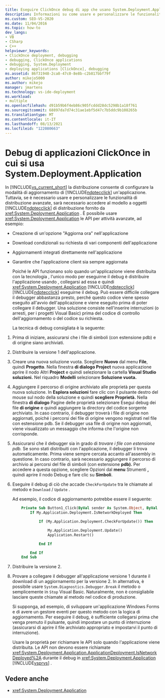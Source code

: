 ```yaml
---
title: Eseguire ClickOnce debug di app che usano System.Deployment.Application
description: Informazioni su come usare e personalizzare le funzionalità ClickOnce di distribuzione tramite l'accesso al modello a oggetti di distribuzione fornito da System.Deployment.Application.
ms.custom: SEO-VS-2020
ms.date: 11/04/2016
ms.topic: how-to
dev_langs:
- VB
- CSharp
- C++
helpviewer_keywords:
- ClickOnce deployment, debugging
- debugging, ClickOnce applications
- debugging, System.Deployment
- deploying applications [ClickOnce], debugging
ms.assetid: 86f31948-2ca8-47c0-8e8b-c2b817bbf79f
author: mikejo5000
ms.author: mikejo
manager: jmartens
ms.technology: vs-ide-deployment
ms.workload:
- multiple
ms.openlocfilehash: d91b59b6f4eb86c905fcddd28dc5298b1a18f761
ms.sourcegitcommit: 68897da7d74c31ae1ebf5d47c7b5ddc9b108265b
ms.translationtype: MT
ms.contentlocale: it-IT
ms.lasthandoff: 08/13/2021
ms.locfileid: "122080663"
---
```

# <a name="debug-clickonce-applications-that-use-systemdeploymentapplication"></a>Debug di applicazioni ClickOnce in cui si usa System.Deployment.Application
In [!INCLUDE[vs_current_short](../code-quality/includes/vs_current_short_md.md)] la distribuzione consente di configurare la modalità di aggiornamento di [!INCLUDE[ndptecclick](../deployment/includes/ndptecclick_md.md)] un'applicazione. Tuttavia, se è necessario usare e personalizzare le funzionalità di distribuzione avanzate, sarà necessario accedere al modello a oggetti [!INCLUDE[ndptecclick](../deployment/includes/ndptecclick_md.md)] di distribuzione fornito da <xref:System.Deployment.Application> . È possibile usare <xref:System.Deployment.Application> le API per attività avanzate, ad esempio:

- Creazione di un'opzione "Aggiorna ora" nell'applicazione

- Download condizionali su richiesta di vari componenti dell'applicazione

- Aggiornamenti integrati direttamente nell'applicazione

- Garantire che l'applicazione client sia sempre aggiornata

  Poiché le API funzionano solo quando un'applicazione viene distribuita con la tecnologia , l'unico modo per eseguirne il debug è distribuire l'applicazione usando , collegarsi ad essa e quindi <xref:System.Deployment.Application> [!INCLUDE[ndptecclick](../deployment/includes/ndptecclick_md.md)] [!INCLUDE[ndptecclick](../deployment/includes/ndptecclick_md.md)] eseguirne il debug. Può essere difficile collegare il debugger abbastanza presto, perché questo codice viene spesso eseguito all'avvio dell'applicazione e viene eseguito prima di poter collegare il debugger. Una soluzione consiste nell'inserire interruzioni (o arresti, per i progetti Visual Basic) prima del codice di controllo dell'aggiornamento o del codice su richiesta.

  La tecnica di debug consigliata è la seguente:

1. Prima di iniziare, assicurarsi che i file di simboli (con estensione pdb) e di origine siano archiviati.

2. Distribuire la versione 1 dell'applicazione.

3. Creare una nuova soluzione vuota. Scegliere **Nuovo** dal menu **File**, quindi **Progetto**. Nella finestra **di dialogo Project** nuova applicazione aprire il nodo Altri **Project** e quindi selezionare la cartella **Visual Studio soluzioni.** Nel riquadro **Modelli** selezionare **Soluzione vuota.**

4. Aggiungere il percorso di origine archiviato alle proprietà per questa nuova soluzione. In **Esplora soluzioni** fare clic con il pulsante destro del mouse sul nodo della soluzione e quindi **scegliere Proprietà.** Nella finestra **di dialogo** Pagine delle proprietà selezionare Esegui debug dei file **di origine** e quindi aggiungere la directory del codice sorgente archiviato. In caso contrario, il debugger troverà i file di origine non aggiornati, poiché i percorsi dei file di origine vengono registrati nel file con estensione pdb. Se il debugger usa file di origine non aggiornati, viene visualizzato un messaggio che informa che l'origine non corrisponde.

5. Assicurarsi che il debugger sia in grado di *trovare i file con estensione pdb.* Se sono stati distribuiti con l'applicazione, il debugger li trova automaticamente. Prima viene sempre cercata accanto all'assembly in questione. In caso contrario, sarà necessario aggiungere il percorso di archivio ai percorsi del file di simboli (con estensione  **pdb).** Per accedere a questa opzione, scegliere Opzioni dal **menu** Strumenti **,** quindi aprire il nodo Debug e fare clic su **Simboli**.

6. Eseguire il debug di ciò che accade `CheckForUpdate` tra le chiamate al metodo e `Download` / `Update` .

    Ad esempio, il codice di aggiornamento potrebbe essere il seguente:

   ```vb
       Private Sub Button1_Click(ByVal sender As System.Object, ByVal e As System.EventArgs) Handles Button1.Click
           If My.Application.Deployment.IsNetworkDeployed Then

               If (My.Application.Deployment.CheckForUpdate()) Then

                   My.Application.Deployment.Update()
                   Application.Restart()

               End If

           End If
       End Sub
   ```

7. Distribuire la versione 2.

8. Provare a collegare il debugger all'applicazione versione 1 durante il download di un aggiornamento per la versione 2. In alternativa, è possibile usare `System.Diagnostics.Debugger.Break` il metodo o semplicemente in `Stop` Visual Basic. Naturalmente, non è consigliabile lasciare queste chiamate al metodo nel codice di produzione.

    Si supponga, ad esempio, di sviluppare un'applicazione Windows Forms e di avere un gestore eventi per questo metodo con la logica di aggiornamento. Per eseguire il debug, è sufficiente collegarsi prima che venga premuto il pulsante, quindi impostare un punto di interruzione (assicurarsi di aprire il file archiviato appropriato e impostarvi il punto di interruzione).

   Usare la proprietà per richiamare le API solo quando l'applicazione viene distribuita. Le API non devono essere richiamate <xref:System.Deployment.Application.ApplicationDeployment.IsNetworkDeployed%2A> durante il debug in <xref:System.Deployment.Application> [!INCLUDE[vsprvs](../code-quality/includes/vsprvs_md.md)] .

## <a name="see-also"></a>Vedere anche
- <xref:System.Deployment.Application>